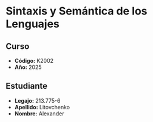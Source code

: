 # Sintaxis y Semántica de los Lenguajes

## Curso
- **Código:** K2002
- **Año:** 2025

## Estudiante
- **Legajo:** 213.775-6
- **Apellido:** Litovchenko
- **Nombre:** Alexander
